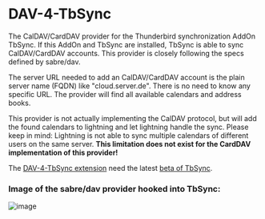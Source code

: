# DAV-4-TbSync
The CalDAV/CardDAV provider for the Thunderbird synchronization AddOn TbSync. If this AddOn and TbSync are installed, TbSync is able to sync CalDAV/CardDAV accounts. This provider is closely following the specs defined by sabre/dav.

The server URL needed to add an CalDAV/CardDAV account is the plain server name (FQDN) like "cloud.server.de". There is no need to know any specific URL. The provider will find all available calendars and address books.

This provider is not actually implementing the CalDAV protocol, but will add the found calendars to lightning and let lightning handle the sync. Please keep in mind: Lightning is not able to sync multiple calendars of different users on the same server.
**This limitation does not exist for the CardDAV implementation of this provider!**

The [DAV-4-TbSync extension](https://github.com/jobisoft/DAV-4-TbSync/releases) need the latest [beta of TbSync](https://github.com/jobisoft/TbSync/releases).

### Image of the sabre/dav provider hooked into TbSync:

![image](https://raw.githubusercontent.com/jobisoft/DAV-4-TbSync/master/screenshots/AddAccount.png)
